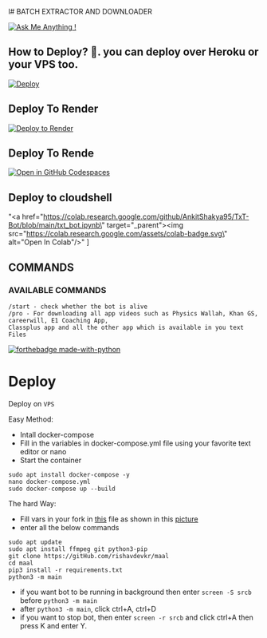 l# BATCH EXTRACTOR AND DOWNLOADER

[![Ask Me Anything !](https://img.shields.io/badge/Ask%20me-anything-1abc9c.svg)](https://telegram.dog/rishavdevkr)

## How to Deploy? 🤔. you can deploy over Heroku or your VPS too.
[![Deploy](https://www.herokucdn.com/deploy/button.svg)](https://heroku.com/deploy?template=https://github.com/NARUJAT/DRM-Bot-2)

## Deploy To Render                  

[![Deploy to Render](https://render.com/images/deploy-to-render-button.svg)](https://render.com/deploy?repo=https://github.com/AnkitShakya95/TxT-Bot)

## Deploy To Rende
[![Open in GitHub Codespaces](https://github.com/codespaces/badge.svg)](https://codespaces.new/https://github.com/AnkitShakya95/TxT-Bot)

## Deploy to cloudshell

"<a href=\"https://colab.research.google.com/github/AnkitShakya95/TxT-Bot/blob/main/txt_bot.ipynb\" target=\"_parent\"><img src=\"https://colab.research.google.com/assets/colab-badge.svg\" alt=\"Open In Colab\"/></a>"
      ]

## COMMANDS
### AVAILABLE COMMANDS 
```
/start - check whether the bot is alive 
/pro - For downloading all app videos such as Physics Wallah, Khan GS, careerwill, E1 Coaching App,
Classplus app and all the other app which is available in you text Files
``` 

[![forthebadge made-with-python](http://ForTheBadge.com/images/badges/made-with-python.svg)](https://www.python.org/)

# Deploy

Deploy on `VPS`

Easy Method:

- Intall docker-compose
- Fill in the variables in docker-compose.yml file using your favorite text editor or nano 
- Start the container 

```
sudo apt install docker-compose -y
nano docker-compose.yml
sudo docker-compose up --build
```

The hard Way:

- Fill vars in your fork in [this](https://github.com/vasusen-code/SaveRestrictedContentBot/blob/master/main/__init__.py) file as shown in this [picture](https://t.me/MaheshChauhan/36)
- enter all the below commands

```
sudo apt update
sudo apt install ffmpeg git python3-pip
git clone https://gitHub.com/rishavdevkr/maal
cd maal 
pip3 install -r requirements.txt
python3 -m main
```

- if you want bot to be running in background then enter `screen -S srcb` before `python3 -m main` 
- after `python3 -m main`, click ctrl+A, ctrl+D
- if you want to stop bot, then enter `screen -r srcb` and click ctrl+A then press K and enter Y.
